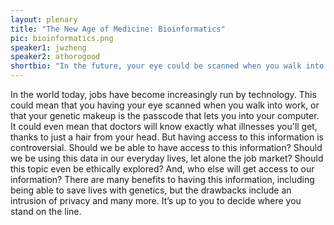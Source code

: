 ```yaml
---
layout: plenary
title: "The New Age of Medicine: Bioinformatics"
pic: bioinformatics.png
speaker1: jwzheng
speaker2: athorogood
shortbio: "In the future, your eye could be scanned when you walk into work, your genetic makeup could be the passcode that lets you into your computer, or a hair from your head could let doctors know exactly what illnesses you get. But having access to this information is controversial. Should we be able to have access to this information?"
---
```


In the world today, jobs have become increasingly run by technology. This could mean that you having your eye scanned when you walk into work, or that your genetic makeup is the passcode that lets you into your computer. It could even mean that doctors will know exactly what illnesses you'll get, thanks to just a hair from your head. But having access to this information is controversial. Should we be able to have access to this information? Should we be using this data in our everyday lives, let alone the job market? Should this topic even be ethically explored? And, who else will get access to our information? There are many benefits to having this information, including being able to save lives with genetics, but the drawbacks include an intrusion of privacy and many more. It’s up to you to decide where you stand on the line.
